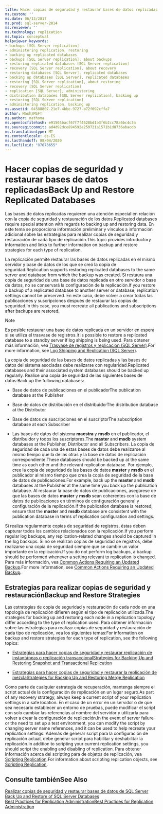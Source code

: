 ```yaml
---
title: Hacer copias de seguridad y restaurar bases de datos replicadas | Microsoft Docs
ms.custom: ''
ms.date: 06/13/2017
ms.prod: sql-server-2014
ms.reviewer: ''
ms.technology: replication
ms.topic: conceptual
helpviewer_keywords:
- backups [SQL Server replication]
- administering replication, restoring
- backing up replicated databases
- backups [SQL Server replication], about backups
- restoring replicated databases [SQL Server replication]
- recovery [SQL Server replication], about recovery
- restoring databases [SQL Server], replicated databases
- backing up databases [SQL Server], replicated databases
- restoring [SQL Server replication], about restoring
- recovery [SQL Server replication]
- replication [SQL Server], administering
- distribution databases [SQL Server replication], backing up
- restoring [SQL Server replication]
- administering replication, backing up
ms.assetid: 04588807-21e7-4bbe-9727-b72f692cffa7
author: MashaMSFT
ms.author: mathoma
ms.openlocfilehash: e91505bacf67f7f4628bd1b3f6b2cc78a6bc4c3a
ms.sourcegitcommit: ad4d92dce894592a259721a1571b1d8736abacdb
ms.translationtype: MT
ms.contentlocale: es-ES
ms.lasthandoff: 08/04/2020
ms.locfileid: "87673655"
---
```

# <a name="back-up-and-restore-replicated-databases"></a><span data-ttu-id="e4346-102">Hacer copias de seguridad y restaurar bases de datos replicadas</span><span class="sxs-lookup"><span data-stu-id="e4346-102">Back Up and Restore Replicated Databases</span></span>
  <span data-ttu-id="e4346-103">Las bases de datos replicadas requieren una atención especial en relación con la copia de seguridad y restauración de los datos.</span><span class="sxs-lookup"><span data-stu-id="e4346-103">Replicated databases require special attention with regards to backing up and restoring data.</span></span> <span data-ttu-id="e4346-104">En este tema se proporciona información preliminar y vínculos a información adicional sobre las estrategias para realizar copias de seguridad y restauración de cada tipo de replicación.</span><span class="sxs-lookup"><span data-stu-id="e4346-104">This topic provides introductory information and links to further information on backup and restore strategies for each type of replication.</span></span>  
  
 <span data-ttu-id="e4346-105">La replicación permite restaurar las bases de datos replicadas en el mismo servidor y base de datos de los que se creó la copia de seguridad.</span><span class="sxs-lookup"><span data-stu-id="e4346-105">Replication supports restoring replicated databases to the same server and database from which the backup was created.</span></span> <span data-ttu-id="e4346-106">Si restaura una copia de seguridad de una base de datos replicada en otro servidor o base de datos, no se conservará la configuración de la replicación.</span><span class="sxs-lookup"><span data-stu-id="e4346-106">If you restore a backup of a replicated database to another server or database, replication settings cannot be preserved.</span></span> <span data-ttu-id="e4346-107">En este caso, debe volver a crear todas las publicaciones y suscripciones después de restaurar las copias de seguridad.</span><span class="sxs-lookup"><span data-stu-id="e4346-107">In this case, you must recreate all publications and subscriptions after backups are restored.</span></span>  
  
> [!NOTE]  
>  <span data-ttu-id="e4346-108">Es posible restaurar una base de datos replicada en un servidor en espera si se utiliza el trasvase de registros.</span><span class="sxs-lookup"><span data-stu-id="e4346-108">It is possible to restore a replicated database to a standby server if log shipping is being used.</span></span> <span data-ttu-id="e4346-109">Para obtener más información, vea [Trasvase de registros y replicación &#40;SQL Server&#41;](../../../database-engine/log-shipping/log-shipping-and-replication-sql-server.md).</span><span class="sxs-lookup"><span data-stu-id="e4346-109">For more information, see [Log Shipping and Replication &#40;SQL Server&#41;](../../../database-engine/log-shipping/log-shipping-and-replication-sql-server.md).</span></span>  
  
 <span data-ttu-id="e4346-110">La copia de seguridad de las bases de datos replicadas y las bases de datos del sistema asociadas debe realizarse con regularidad.</span><span class="sxs-lookup"><span data-stu-id="e4346-110">Replicated databases and their associated system databases should be backed up regularly.</span></span> <span data-ttu-id="e4346-111">Realice una copia de seguridad de las siguientes bases de datos:</span><span class="sxs-lookup"><span data-stu-id="e4346-111">Back up the following databases:</span></span>  
  
-   <span data-ttu-id="e4346-112">Base de datos de publicaciones en el publicador</span><span class="sxs-lookup"><span data-stu-id="e4346-112">The publication database at the Publisher</span></span>  
  
-   <span data-ttu-id="e4346-113">Base de datos de distribución en el distribuidor</span><span class="sxs-lookup"><span data-stu-id="e4346-113">The distribution database at the Distributor</span></span>  
  
-   <span data-ttu-id="e4346-114">Base de datos de suscripciones en el suscriptor</span><span class="sxs-lookup"><span data-stu-id="e4346-114">The subscription database at each Subscriber</span></span>  
  
-   <span data-ttu-id="e4346-115">Las bases de datos del sistema **maestra** y **msdb** en el publicador, el distribuidor y todos los suscriptores.</span><span class="sxs-lookup"><span data-stu-id="e4346-115">The **master** and **msdb** system databases at the Publisher, Distributor and all Subscribers.</span></span> <span data-ttu-id="e4346-116">La copia de seguridad de cada una de estas bases de datos debe realizarse al mismo tiempo que la de las otras y la base de datos de replicación correspondiente.</span><span class="sxs-lookup"><span data-stu-id="e4346-116">These databases should be backed up at the same time as each other and the relevant replication database.</span></span> <span data-ttu-id="e4346-117">Por ejemplo, cree la copia de seguridad de las bases de datos **master** y **msdb** en el publicador al mismo tiempo que crea la copia de seguridad de la base de datos de publicaciones.</span><span class="sxs-lookup"><span data-stu-id="e4346-117">For example, back up the **master** and **msdb** databases at the Publisher at the same time you back up the publication database.</span></span> <span data-ttu-id="e4346-118">Al restaurar la base de datos de publicaciones, asegúrese de que las bases de datos **master** y **msdb** sean coherentes con la base de datos de publicaciones en términos de configuración general y configuración de la replicación.</span><span class="sxs-lookup"><span data-stu-id="e4346-118">If the publication database is restored, ensure that the **master** and **msdb** database are consistent with the publication database in terms of replication configuration and settings.</span></span>  
  
 <span data-ttu-id="e4346-119">Si realiza regularmente copias de seguridad de registros, éstas deben capturar todos los cambios relacionados con la replicación.</span><span class="sxs-lookup"><span data-stu-id="e4346-119">If you perform regular log backups, any replication-related changes should be captured in the log backups.</span></span> <span data-ttu-id="e4346-120">Si no se realizan copias de seguridad de registros, debe realizarse una copia de seguridad siempre que se cambie un valor importante en la replicación.</span><span class="sxs-lookup"><span data-stu-id="e4346-120">If you do not perform log backups, a backup should be performed whenever a setting relevant to replication is changed.</span></span> <span data-ttu-id="e4346-121">Para más información, vea [Common Actions Requiring an Updated Backup](common-actions-requiring-an-updated-backup.md).</span><span class="sxs-lookup"><span data-stu-id="e4346-121">For more information, see [Common Actions Requiring an Updated Backup](common-actions-requiring-an-updated-backup.md).</span></span>  
  
## <a name="backup-and-restore-strategies"></a><span data-ttu-id="e4346-122">Estrategias para realizar copias de seguridad y restauración</span><span class="sxs-lookup"><span data-stu-id="e4346-122">Backup and Restore Strategies</span></span>  
 <span data-ttu-id="e4346-123">Las estrategias de copia de seguridad y restauración de cada nodo en una topología de replicación difieren según el tipo de replicación utilizada.</span><span class="sxs-lookup"><span data-stu-id="e4346-123">The strategies for backing up and restoring each node in a replication topology differ according to the type of replication used.</span></span> <span data-ttu-id="e4346-124">Para obtener información sobre las estrategias para realizar copias de seguridad y restauración de cada tipo de replicación, vea los siguientes temas:</span><span class="sxs-lookup"><span data-stu-id="e4346-124">For information on backup and restore strategies for each type of replication, see the following topics:</span></span>  
  
-   [<span data-ttu-id="e4346-125">Estrategias para hacer copias de seguridad y restaurar replicación de instantáneas o replicación transaccional</span><span class="sxs-lookup"><span data-stu-id="e4346-125">Strategies for Backing Up and Restoring Snapshot and Transactional Replication</span></span>](strategies-for-backing-up-and-restoring-snapshot-and-transactional-replication.md)  
  
-   [<span data-ttu-id="e4346-126">Estrategias para hacer copias de seguridad y restaurar la replicación de mezcla</span><span class="sxs-lookup"><span data-stu-id="e4346-126">Strategies for Backing Up and Restoring Merge Replication</span></span>](strategies-for-backing-up-and-restoring-merge-replication.md)  
  
 <span data-ttu-id="e4346-127">Como parte de cualquier estrategia de recuperación, mantenga siempre el script actual de la configuración de replicación en un lugar seguro.</span><span class="sxs-lookup"><span data-stu-id="e4346-127">As part of any recovery strategy, always keep a current script of your replication settings in a safe location.</span></span> <span data-ttu-id="e4346-128">En el caso de un error en un servidor o de que sea necesario establecer un entorno de pruebas, puede modificar el script con solo cambiar las referencias al nombre del servidor y utilizarla para volver a crear la configuración de replicación.</span><span class="sxs-lookup"><span data-stu-id="e4346-128">In the event of server failure or the need to set up a test environment, you can modify the script by changing server name references, and it can be used to help recreate your replication settings.</span></span> <span data-ttu-id="e4346-129">Además de generar script para la configuración de replicación actual, debe generar script para habilitar y deshabilitar la replicación.</span><span class="sxs-lookup"><span data-stu-id="e4346-129">In addition to scripting your current replication settings, you should script the enabling and disabling of replication.</span></span> <span data-ttu-id="e4346-130">Para obtener información acerca del scripting para de objetos de replicación, vea [Scripting Replication](../scripting-replication.md).</span><span class="sxs-lookup"><span data-stu-id="e4346-130">For information about scripting replication objects, see [Scripting Replication](../scripting-replication.md).</span></span>  
  
## <a name="see-also"></a><span data-ttu-id="e4346-131">Consulte también</span><span class="sxs-lookup"><span data-stu-id="e4346-131">See Also</span></span>  
 <span data-ttu-id="e4346-132">[Realizar copias de seguridad y restaurar bases de datos de SQL Server](../../backup-restore/back-up-and-restore-of-sql-server-databases.md) </span><span class="sxs-lookup"><span data-stu-id="e4346-132">[Back Up and Restore of SQL Server Databases](../../backup-restore/back-up-and-restore-of-sql-server-databases.md) </span></span>  
 [<span data-ttu-id="e4346-133">Best Practices for Replication Administration</span><span class="sxs-lookup"><span data-stu-id="e4346-133">Best Practices for Replication Administration</span></span>](best-practices-for-replication-administration.md)  
  
  
